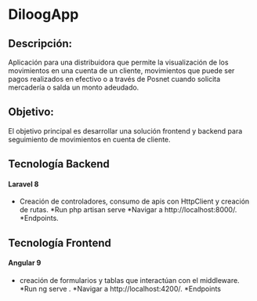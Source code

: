 # DiloogApp

## Descripción:
Aplicación para una distribuidora que permite la visualización de los movimientos en una cuenta de un cliente, movimientos que puede ser pagos realizados en efectivo o a través de Posnet cuando solicita mercadería o salda un monto adeudado.

## Objetivo: 
El objetivo principal es desarrollar una solución frontend y backend para seguimiento de movimientos en cuenta de cliente.

## Tecnología Backend
 #### Laravel 8 
  * Creación de controladores, consumo de apis con HttpClient y creación de rutas.
     *Run php artisan serve
     *Navigar a http://localhost:8000/.
     *Endpoints.

## Tecnología Frontend
 #### Angular 9
 * creación de formularios y tablas que interactúan con el middleware.
   *Run ng serve .
   *Navigar a http://localhost:4200/. 
   *Endpoints


